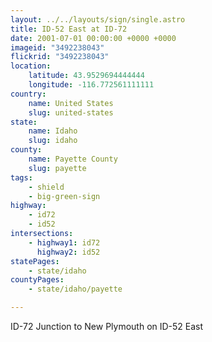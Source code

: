 ```yaml
---
layout: ../../layouts/sign/single.astro
title: ID-52 East at ID-72
date: 2001-07-01 00:00:00 +0000 +0000
imageid: "3492238043"
flickrid: "3492238043"
location:
    latitude: 43.9529694444444
    longitude: -116.772561111111
country:
    name: United States
    slug: united-states
state:
    name: Idaho
    slug: idaho
county:
    name: Payette County
    slug: payette
tags:
    - shield
    - big-green-sign
highway:
    - id72
    - id52
intersections:
    - highway1: id72
      highway2: id52
statePages:
    - state/idaho
countyPages:
    - state/idaho/payette

---
```

ID-72 Junction to New Plymouth on ID-52 East
